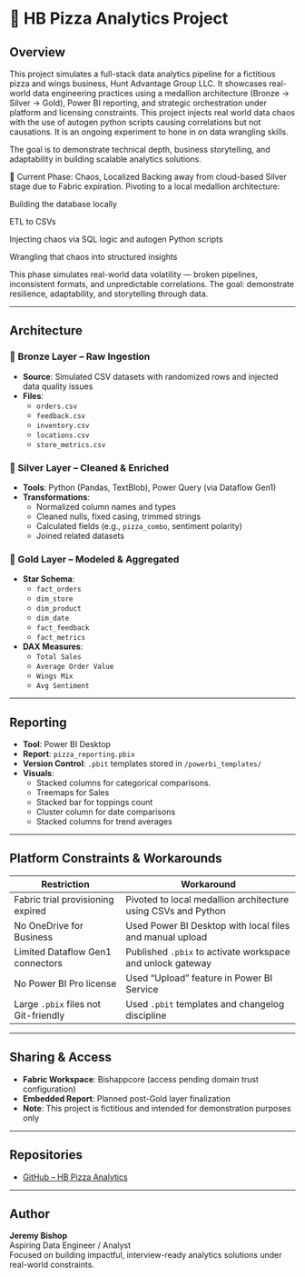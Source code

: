 # 🍕 HB Pizza Analytics Project

## Overview

This project simulates a full-stack data analytics pipeline for a fictitious pizza and wings business, Hunt Advantage Group LLC. It showcases real-world data engineering practices using a medallion architecture (Bronze → Silver → Gold), Power BI reporting, and strategic orchestration under platform and licensing constraints. This project injects real world data chaos with the use of autogen python scripts causing correlations but not causations. It is an ongoing experiment to hone in on data wrangling skills.

The goal is to demonstrate technical depth, business storytelling, and adaptability in building scalable analytics solutions.

🔄 Current Phase: Chaos, Localized
Backing away from cloud-based Silver stage due to Fabric expiration. Pivoting to a local medallion architecture:

Building the database locally

ETL to CSVs

Injecting chaos via SQL logic and autogen Python scripts

Wrangling that chaos into structured insights

This phase simulates real-world data volatility — broken pipelines, inconsistent formats, and unpredictable correlations. The goal: demonstrate resilience, adaptability, and storytelling through data.

---

## Architecture

### 🥉 Bronze Layer – Raw Ingestion
- **Source**: Simulated CSV datasets with randomized rows and injected data quality issues
- **Files**:
  - `orders.csv`
  - `feedback.csv`
  - `inventory.csv`
  - `locations.csv`
  - `store_metrics.csv`

### 🥈 Silver Layer – Cleaned & Enriched
- **Tools**: Python (Pandas, TextBlob), Power Query (via Dataflow Gen1)
- **Transformations**:
  - Normalized column names and types
  - Cleaned nulls, fixed casing, trimmed strings
  - Calculated fields (e.g., `pizza_combo`, sentiment polarity)
  - Joined related datasets

### 🥇 Gold Layer – Modeled & Aggregated
- **Star Schema**:
  - `fact_orders`
  - `dim_store`
  - `dim_product`
  - `dim_date`
  - `fact_feedback`
  - `fact_metrics`
- **DAX Measures**:
  - `Total Sales`
  - `Average Order Value`
  - `Wings Mix`
  - `Avg Sentiment`

---

## Reporting

- **Tool**: Power BI Desktop
- **Report**: `pizza_reporting.pbix`
- **Version Control**: `.pbit` templates stored in `/powerbi_templates/`
- **Visuals**:
  - Stacked columns for categorical comparisons.
  - Treemaps for Sales
  - Stacked bar for toppings count
  - Cluster column for date comparisons
  - Stacked columns for trend averages

---

## Platform Constraints & Workarounds

| Restriction | Workaround |
|------------|------------|
| Fabric trial provisioning expired | Pivoted to local medallion architecture using CSVs and Python |
| No OneDrive for Business | Used Power BI Desktop with local files and manual upload |
| Limited Dataflow Gen1 connectors | Published `.pbix` to activate workspace and unlock gateway |
| No Power BI Pro license | Used “Upload” feature in Power BI Service |
| Large `.pbix` files not Git-friendly | Used `.pbit` templates and changelog discipline |

---

## Sharing & Access

- **Fabric Workspace**: Bishappcore (access pending domain trust configuration)
- **Embedded Report**: Planned post-Gold layer finalization
- **Note**: This project is fictitious and intended for demonstration purposes only

---

## Repositories

- [GitHub – HB Pizza Analytics](https://github.com/jkbishop8/hbpizza)

---

## Author

**Jeremy Bishop**  
Aspiring Data Engineer / Analyst  
Focused on building impactful, interview-ready analytics solutions under real-world constraints.

